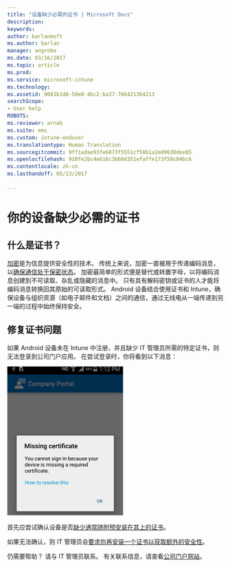 ```yaml
---
title: "设备缺少必需的证书 | Microsoft Docs"
description: 
keywords: 
author: barlanmsft
ms.author: barlan
manager: angrobe
ms.date: 03/16/2017
ms.topic: article
ms.prod: 
ms.service: microsoft-intune
ms.technology: 
ms.assetid: 9081b1d8-50e8-4bc2-ba37-766421364213
searchScope:
- User help
ROBOTS: 
ms.reviewer: arnab
ms.suite: ems
ms.custom: intune-enduser
ms.translationtype: Human Translation
ms.sourcegitcommit: 9ff1adae93fe6873f5551cf58b1a2e89638dee85
ms.openlocfilehash: 910fe2bc4e616c3b60d351efaffe173f58c04bc6
ms.contentlocale: zh-cn
ms.lasthandoff: 05/23/2017

---
```



# <a name="your-device-is-missing-a-required-certificate"></a>你的设备缺少必需的证书

## <a name="whats-a-certificate"></a>什么是证书？

[加密](https://technet.microsoft.com/library/cc962030.aspx)是为信息提供安全性的技术。 传统上来说，加密一直被用于传递编码消息，以[确保通信处于保密状态](https://technet.microsoft.com/library/cc962019.aspx)。 加密最简单的形式便是替代或转置字母，以将编码消息创建到不可读取、杂乱或隐藏的消息中。 只有具有解码密钥或证书的人才能将编码消息转换回其原始的可读取形式。 Android 设备结合使用证书和 Intune，确保设备与组织资源（如电子邮件和文档）之间的通信，通过无线电从一端传递到另一端的过程中始终保持安全。

## <a name="fixing-certificate-issues"></a>修复证书问题

如果 Android 设备未在 Intune 中注册，并且缺少 IT 管理员所需的特定证书，则无法登录到公司门户应用。 在尝试登录时，你将看到以下消息：

![screenshot-error-message-about-missing-certificate](./media/andr-cert_install-1-cert_missing.png)

首先应尝试确认设备是否[缺少通常随附预安装在其上的证书](your-device-is-missing-a-preinstalled-certificate-android.md)。

如果无法确认，则 IT 管理员会[要求你再安装一个证书以获取额外的安全性](your-device-is-missing-an-IT-required-certificate-android.md)。

仍需要帮助？ 请与 IT 管理员联系。 有关联系信息，请查看[公司门户网站](http://portal.manage.microsoft.com)。

